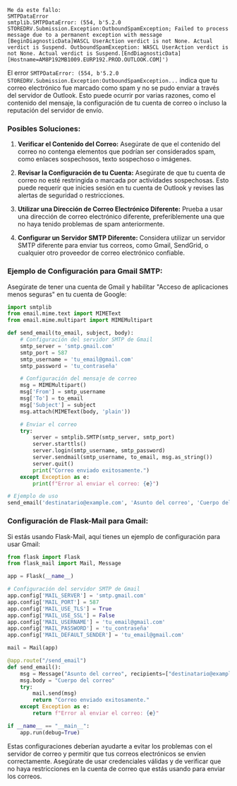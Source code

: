 ```
Me da este fallo:
SMTPDataError
smtplib.SMTPDataError: (554, b'5.2.0 STOREDRV.Submission.Exception:OutboundSpamException; Failed to process message due to a permanent exception with message [BeginDiagnosticData]WASCL UserAction verdict is not None. Actual verdict is Suspend. OutboundSpamException: WASCL UserAction verdict is not None. Actual verdict is Suspend.[EndDiagnosticData] [Hostname=AM8P192MB1009.EURP192.PROD.OUTLOOK.COM]')
```

El error `SMTPDataError: (554, b'5.2.0 STOREDRV.Submission.Exception:OutboundSpamException...` indica que tu correo electrónico fue marcado como spam y no se pudo enviar a través del servidor de Outlook. Esto puede ocurrir por varias razones, como el contenido del mensaje, la configuración de tu cuenta de correo o incluso la reputación del servidor de envío.

### Posibles Soluciones:

1. **Verificar el Contenido del Correo:**
   Asegúrate de que el contenido del correo no contenga elementos que podrían ser considerados spam, como enlaces sospechosos, texto sospechoso o imágenes.

2. **Revisar la Configuración de tu Cuenta:**
   Asegúrate de que tu cuenta de correo no esté restringida o marcada por actividades sospechosas. Esto puede requerir que inicies sesión en tu cuenta de Outlook y revises las alertas de seguridad o restricciones.

3. **Utilizar una Dirección de Correo Electrónico Diferente:**
   Prueba a usar una dirección de correo electrónico diferente, preferiblemente una que no haya tenido problemas de spam anteriormente.

4. **Configurar un Servidor SMTP Diferente:**
   Considera utilizar un servidor SMTP diferente para enviar tus correos, como Gmail, SendGrid, o cualquier otro proveedor de correo electrónico confiable.

### Ejemplo de Configuración para Gmail SMTP:

Asegúrate de tener una cuenta de Gmail y habilitar "Acceso de aplicaciones menos seguras" en tu cuenta de Google:

```python
import smtplib
from email.mime.text import MIMEText
from email.mime.multipart import MIMEMultipart

def send_email(to_email, subject, body):
    # Configuración del servidor SMTP de Gmail
    smtp_server = 'smtp.gmail.com'
    smtp_port = 587
    smtp_username = 'tu_email@gmail.com'
    smtp_password = 'tu_contraseña'

    # Configuración del mensaje de correo
    msg = MIMEMultipart()
    msg['From'] = smtp_username
    msg['To'] = to_email
    msg['Subject'] = subject
    msg.attach(MIMEText(body, 'plain'))

    # Enviar el correo
    try:
        server = smtplib.SMTP(smtp_server, smtp_port)
        server.starttls()
        server.login(smtp_username, smtp_password)
        server.sendmail(smtp_username, to_email, msg.as_string())
        server.quit()
        print("Correo enviado exitosamente.")
    except Exception as e:
        print(f"Error al enviar el correo: {e}")

# Ejemplo de uso
send_email('destinatario@example.com', 'Asunto del correo', 'Cuerpo del correo')
```

### Configuración de Flask-Mail para Gmail:

Si estás usando Flask-Mail, aquí tienes un ejemplo de configuración para usar Gmail:

```python
from flask import Flask
from flask_mail import Mail, Message

app = Flask(__name__)

# Configuración del servidor SMTP de Gmail
app.config['MAIL_SERVER'] = 'smtp.gmail.com'
app.config['MAIL_PORT'] = 587
app.config['MAIL_USE_TLS'] = True
app.config['MAIL_USE_SSL'] = False
app.config['MAIL_USERNAME'] = 'tu_email@gmail.com'
app.config['MAIL_PASSWORD'] = 'tu_contraseña'
app.config['MAIL_DEFAULT_SENDER'] = 'tu_email@gmail.com'

mail = Mail(app)

@app.route("/send_email")
def send_email():
    msg = Message("Asunto del correo", recipients=["destinatario@example.com"])
    msg.body = "Cuerpo del correo"
    try:
        mail.send(msg)
        return "Correo enviado exitosamente."
    except Exception as e:
        return f"Error al enviar el correo: {e}"

if __name__ == "__main__":
    app.run(debug=True)
```

Estas configuraciones deberían ayudarte a evitar los problemas con el servidor de correo y permitir que tus correos electrónicos se envíen correctamente. Asegúrate de usar credenciales válidas y de verificar que no haya restricciones en la cuenta de correo que estás usando para enviar los correos.
